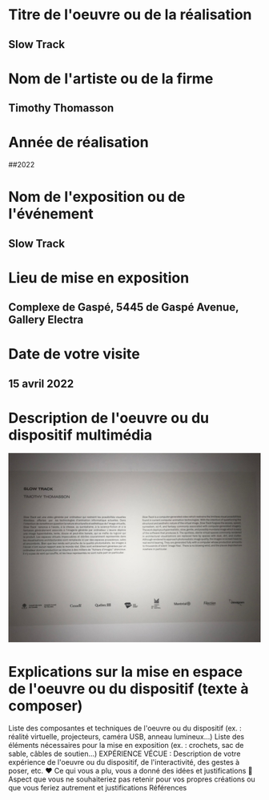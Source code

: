 
# Titre de l'oeuvre ou de la réalisation
## Slow Track

# Nom de l'artiste ou de la firme
## Timothy Thomasson

# Année de réalisation
##2022

# Nom de l'exposition ou de l'événement
## Slow Track

# Lieu de mise en exposition
## Complexe de Gaspé, 5445 de Gaspé Avenue, Gallery Electra

# Date de votre visite
## 15 avril 2022

# Description de l'oeuvre ou du dispositif multimédia
![informations](photos/informations.jpg)

#  Explications sur la mise en espace de l'oeuvre ou du dispositif (texte à composer)



Liste des composantes et techniques de l'oeuvre ou du dispositif (ex. : réalité virtuelle, projecteurs, caméra USB, anneau lumineux...)
Liste des éléments nécessaires pour la mise en exposition (ex. : crochets, sac de sable, câbles de soutien...)
EXPÉRIENCE VÉCUE :
Description de votre expérience de l'oeuvre ou du dispositif, de l'interactivité, des gestes à poser, etc.
❤️ Ce qui vous a plu, vous a donné des idées et justifications
🤔 Aspect que vous ne souhaiteriez pas retenir pour vos propres créations ou que vous feriez autrement et justifications
Références
